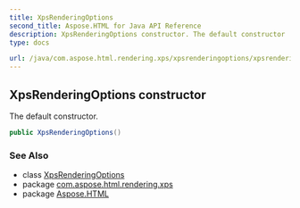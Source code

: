 ```yaml
---
title: XpsRenderingOptions
second_title: Aspose.HTML for Java API Reference
description: XpsRenderingOptions constructor. The default constructor
type: docs

url: /java/com.aspose.html.rendering.xps/xpsrenderingoptions/xpsrenderingoptions/
---
```

## XpsRenderingOptions constructor

The default constructor.

```java
public XpsRenderingOptions()
```

### See Also

* class [XpsRenderingOptions](../)
* package [com.aspose.html.rendering.xps](../../../com.aspose.html.rendering.xps/)
* package [Aspose.HTML](../../../)
